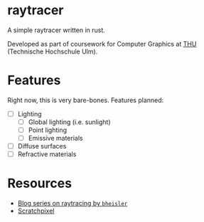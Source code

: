 # raytracer
A simple raytracer written in rust.

Developed as part of coursework for Computer Graphics at [THU](https://www.hs-ulm.edu) (Technische Hochschule Ulm).

# Features
Right now, this is very bare-bones.  Features planned:
* [ ] Lighting
    * [ ] Global lighting (i.e. sunlight)
    * [ ] Point lighting
    * [ ] Emissive materials
* [ ] Diffuse surfaces
* [ ] Refractive materials

# Resources
* [Blog series on raytracing by `bheisler`](https://bheisler.github.io/post/writing-raytracer-in-rust-part-1/)
* [Scratchpixel](https://www.scratchapixel.com/index.php)
